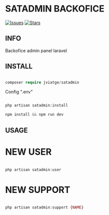 SATADMIN BACKOFICE
========

[![Issues](https://img.shields.io/github/issues/jviatge/satadmin-package)](https://github.com/jviatge/satadmin-package/issues)
[![Stars](https://img.shields.io/github/stars/jviatge/satadmin-package)](https://github.com/jviatge/satadmin-package/star)


## INFO ## 

Backofice admin panel laravel

## INSTALL ## 

```php

composer require jviatge/satadmin

```

Config ".env"

```php

php artisan satadmin:install

npm install && npm run dev

```

## USAGE ## 

# NEW USER #

```php

php artisan satadmin:user

```

# NEW SUPPORT #

```php

php artisan satadmin:support {NAME}

```



